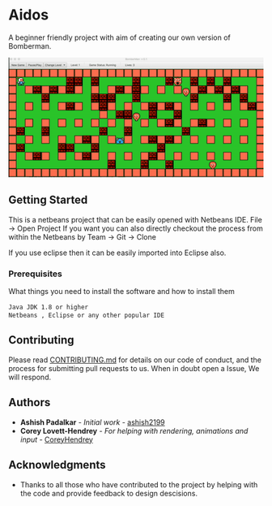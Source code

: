 # Aidos
A beginner friendly project with aim of creating our own version of Bomberman.

![Alt Text](assets/img/ezgif-6-e0f2fc739fb7.gif)

## Getting Started

This is a netbeans project that can be easily opened with Netbeans IDE. File -> Open Project
If you want you can also directly checkout the process from within the Netbeans by Team -> Git -> Clone

If you use eclipse then it can be easily imported into Eclipse also.

### Prerequisites

What things you need to install the software and how to install them

```
Java JDK 1.8 or higher
Netbeans , Eclipse or any other popular IDE 
```
## Contributing

Please read [CONTRIBUTING.md](https://github.com/ashish2199/Aidos/blob/master/CONTRIBUTING.md) for details on our code of conduct, and the process for submitting pull requests to us.
When in doubt open a Issue, We will respond.

## Authors
* **Ashish Padalkar** - *Initial work* - [ashish2199](https://github.com/ashish2199)
* **Corey Lovett-Hendrey** - *For helping with rendering, animations and input* - [CoreyHendrey](https://github.com/CoreyHendrey)

## Acknowledgments

* Thanks to all those who have contributed to the project by helping with the code and provide feedback to design descisions.
